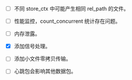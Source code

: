 - [ ] 不同 store_ctx 中可能产生相同 rel_path 的文件。

- [ ] 性能监控，count_concurrent 统计存在问题。

- [ ] 内存泄露。

- [x] 添加信号处理。

- [ ] 添加小文件零拷贝传输。

- [ ] 心跳包会影响其他数据包。